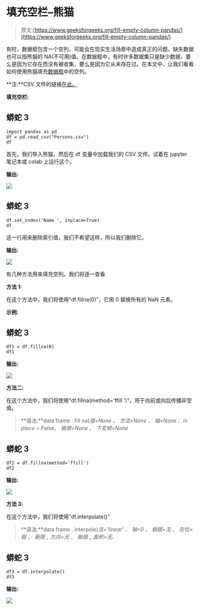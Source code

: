 # 填充空栏–熊猫

> 原文:[https://www.geeksforgeeks.org/fill-empty-column-pandas/](https://www.geeksforgeeks.org/fill-empty-column-pandas/)

有时，数据框包含一个空列，可能会在现实生活场景中造成真正的问题。缺失数据也可以指熊猫的 NA(不可用)值。在数据框中，有时许多数据集只是缺少数据，要么是因为它存在而没有被收集，要么是因为它从未存在过。在本文中，让我们看看如何使用熊猫填充[数据框](https://www.geeksforgeeks.org/python-pandas-dataframe/)中的空列。

**注:**CSV 文件的链接[在此。](https://docs.google.com/spreadsheets/d/1eDFL022sRMJW9onVuM6zGnngKVSg-FvVsC7o0fqcKn0/edit?usp=sharing)

**填充空栏:**

## 蟒蛇 3

```
import pandas as pd
df = pd.read_csv("Persons.csv")
df
```

首先，我们导入熊猫，然后在 df 变量中加载我们的 CSV 文件。试着在 jupyter 笔记本或 colab 上运行这个。

**输出:**

![](img/6228d1a1cc84f887ad25c5d55e9d055e.png)

## 蟒蛇 3

```
df.set_index('Name ', inplace=True)
df
```

这一行用来删除索引值，我们不希望这样，所以我们删除它。

**输出:**

![](img/b50a3ef0bd9096ebd35474c5ea2d83bd.png)

有几种方法用来填充空列。我们将逐一查看

**方法 1:**

在这个方法中，我们将使用“df.fillna(0)”，它用 0 替换所有的 NaN 元素。

**示例:**

## 蟒蛇 3

```
df1 = df.fillna(0)
df1
```

**输出:**

![](img/45461e500705ec98ee97e0c08ae43f37.png)

**方法二:**

在这个方法中，我们将使用“df.fillna(method='ffill ')”，用于向前或向后传播非空值。

> **语法:**data frame . fill na(*值=None* 、 *方法=None* 、 *轴=None* 、*in place = False*、 *极限=None* 、 *下变频=None*

## 蟒蛇 3

```
df2 = df.fillna(method='ffill')
df2
```

**输出:**

![](img/46f9cdd3fed7f8fcb0b218ee06365b89.png)

**方法 3:**

在这个方法中，我们将使用“df.interpolate()”

> **语法:**data frame . interpole(*法='linear'* 、 *轴=0* 、 *极限=无* 、 *在位=假* 、 *极限 _ 方向=无* 、 *极限 _ 面积=无*、

## 蟒蛇 3

```
df3 = df.interpolate()
df3
```

**输出:**

![](img/ca295fc1124d477bc90fae731ff44d24.png)